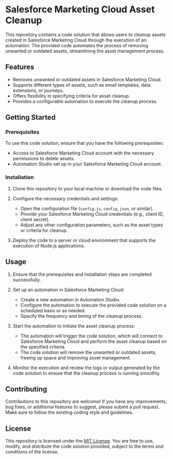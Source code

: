 # Salesforce Marketing Cloud Asset Cleanup

This repository contains a code solution that allows users to cleanup assets created in Salesforce Marketing Cloud through the execution of an automation. The provided code automates the process of removing unwanted or outdated assets, streamlining the asset management process.

## Features

- Removes unwanted or outdated assets in Salesforce Marketing Cloud.
- Supports different types of assets, such as email templates, data extensions, or journeys.
- Offers flexibility in specifying criteria for asset cleanup.
- Provides a configurable automation to execute the cleanup process.

## Getting Started

### Prerequisites

To use this code solution, ensure that you have the following prerequisites:

- Access to Salesforce Marketing Cloud account with the necessary permissions to delete assets.
- Automation Studio set up in your Salesforce Marketing Cloud account.

### Installation

1. Clone this repository to your local machine or download the code files.

2. Configure the necessary credentials and settings:
   - Open the configuration file (`config.js`, `config.json`, or similar).
   - Provide your Salesforce Marketing Cloud credentials (e.g., client ID, client secret).
   - Adjust any other configuration parameters, such as the asset types or criteria for cleanup.

3. Deploy the code to a server or cloud environment that supports the execution of Node.js applications.

## Usage

1. Ensure that the prerequisites and installation steps are completed successfully.

2. Set up an automation in Salesforce Marketing Cloud:
   - Create a new automation in Automation Studio.
   - Configure the automation to execute the provided code solution on a scheduled basis or as needed.
   - Specify the frequency and timing of the cleanup process.

3. Start the automation to initiate the asset cleanup process:
   - The automation will trigger the code solution, which will connect to Salesforce Marketing Cloud and perform the asset cleanup based on the specified criteria.
   - The code solution will remove the unwanted or outdated assets, freeing up space and improving asset management.

4. Monitor the execution and review the logs or output generated by the code solution to ensure that the cleanup process is running smoothly.

## Contributing

Contributions to this repository are welcome! If you have any improvements, bug fixes, or additional features to suggest, please submit a pull request. Make sure to follow the existing coding style and guidelines.

## License

This repository is licensed under the [MIT License](LICENSE). You are free to use, modify, and distribute the code solution provided, subject to the terms and conditions of the license.

